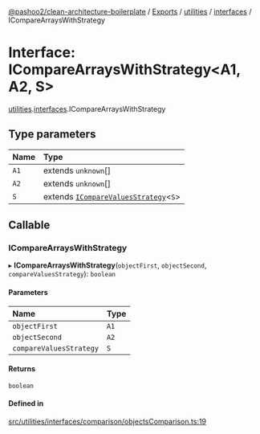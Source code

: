 [@pashoo2/clean-architecture-boilerplate](../README.md) / [Exports](../modules.md) / [utilities](../modules/utilities.md) / [interfaces](../modules/utilities.interfaces.md) / ICompareArraysWithStrategy

# Interface: ICompareArraysWithStrategy<A1, A2, S\>

[utilities](../modules/utilities.md).[interfaces](../modules/utilities.interfaces.md).ICompareArraysWithStrategy

## Type parameters

| Name | Type |
| :------ | :------ |
| `A1` | extends `unknown`[] |
| `A2` | extends `unknown`[] |
| `S` | extends [`ICompareValuesStrategy`](utilities.interfaces.icomparevaluesstrategy.md)<`S`\> |

## Callable

### ICompareArraysWithStrategy

▸ **ICompareArraysWithStrategy**(`objectFirst`, `objectSecond`, `compareValuesStrategy`): `boolean`

#### Parameters

| Name | Type |
| :------ | :------ |
| `objectFirst` | `A1` |
| `objectSecond` | `A2` |
| `compareValuesStrategy` | `S` |

#### Returns

`boolean`

#### Defined in

[src/utilities/interfaces/comparison/objectsComparison.ts:19](https://github.com/pashoo2/clean-architecture-boilerplate/blob/914ff8c/src/utilities/interfaces/comparison/objectsComparison.ts#L19)

